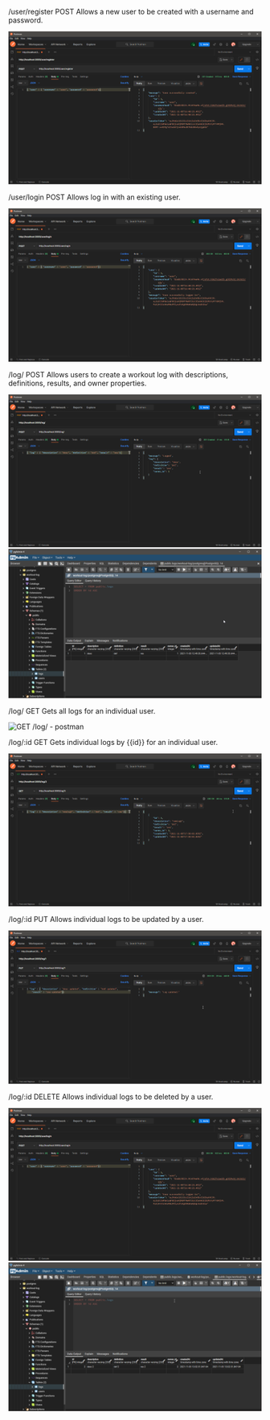 /user/register 	POST 	    Allows a new user to be created with a username and password.

![POST /user/register - postman](readmeImages/Postman_6jglnTYdch.png)

/user/login 	POST 	    Allows log in with an existing user.

![POST user/login - postman](readmeImages/Postman_HofMIOneZF.png)

/log/           POST 	    Allows users to create a workout log with descriptions, definitions, results, and owner properties.

![POST /log/ - postman](readmeImages/Postman_mzIe6waRdK.png)
![POST /log/ - pgAdmin](readmeImages/pgAdmin4_YuyJEF1pGl.png)

/log/           GET 	    Gets all logs for an individual user.

![GET /log/ - postman](Postman_0slrHjunU3.png)

/log/:id        GET         Gets individual logs by {{id}} for an individual user.

![GET /log/:id - postman](readmeImages/Postman_vFQy8GSIUB.png)

/log/:id        PUT 	    Allows individual logs to be updated by a user.

![PUT /log/:id - postman](readmeImages/Postman_QY1yAztjPp.png)

/log/:id 	    DELETE 	    Allows individual logs to be deleted by a user.

![DELETE /log/:id - postman](readmeImages/Postman_HofMIOneZF.png)
![DELETE /log/:id - pgAdmin](readmeImages/pgAdmin4_0QLKdkmMmy.png)
